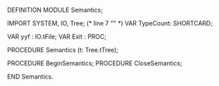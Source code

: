 DEFINITION MODULE Semantics;

IMPORT SYSTEM, IO, Tree;
(* line 7 "" *)
 VAR TypeCount: SHORTCARD; 

VAR yyf	: IO.tFile;
VAR Exit	: PROC;

PROCEDURE Semantics (t: Tree.tTree);

PROCEDURE BeginSemantics;
PROCEDURE CloseSemantics;

END Semantics.
